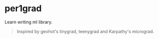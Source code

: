 # per1grad
Learn writing ml library.

> Inspired by geohot's tinygrad, teenygrad and Karpathy's micrograd.
